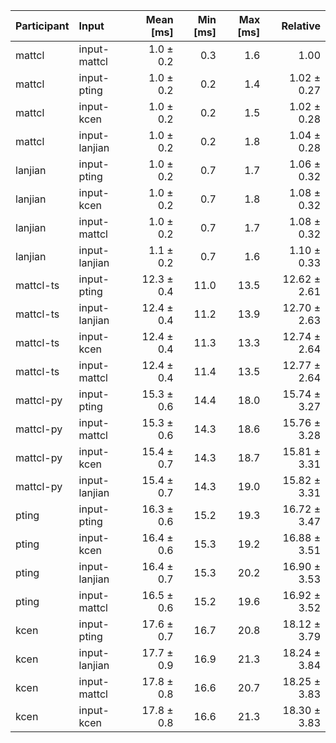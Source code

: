 | Participant | Input | Mean [ms] | Min [ms] | Max [ms] | Relative |
|:---|:---|---:|---:|---:|---:|
| mattcl | input-mattcl | 1.0 ± 0.2 | 0.3 | 1.6 | 1.00 |
| mattcl | input-pting | 1.0 ± 0.2 | 0.2 | 1.4 | 1.02 ± 0.27 |
| mattcl | input-kcen | 1.0 ± 0.2 | 0.2 | 1.5 | 1.02 ± 0.28 |
| mattcl | input-lanjian | 1.0 ± 0.2 | 0.2 | 1.8 | 1.04 ± 0.28 |
| lanjian | input-pting | 1.0 ± 0.2 | 0.7 | 1.7 | 1.06 ± 0.32 |
| lanjian | input-kcen | 1.0 ± 0.2 | 0.7 | 1.8 | 1.08 ± 0.32 |
| lanjian | input-mattcl | 1.0 ± 0.2 | 0.7 | 1.7 | 1.08 ± 0.32 |
| lanjian | input-lanjian | 1.1 ± 0.2 | 0.7 | 1.6 | 1.10 ± 0.33 |
| mattcl-ts | input-pting | 12.3 ± 0.4 | 11.0 | 13.5 | 12.62 ± 2.61 |
| mattcl-ts | input-lanjian | 12.4 ± 0.4 | 11.2 | 13.9 | 12.70 ± 2.63 |
| mattcl-ts | input-kcen | 12.4 ± 0.4 | 11.3 | 13.3 | 12.74 ± 2.64 |
| mattcl-ts | input-mattcl | 12.4 ± 0.4 | 11.4 | 13.5 | 12.77 ± 2.64 |
| mattcl-py | input-pting | 15.3 ± 0.6 | 14.4 | 18.0 | 15.74 ± 3.27 |
| mattcl-py | input-mattcl | 15.3 ± 0.6 | 14.3 | 18.6 | 15.76 ± 3.28 |
| mattcl-py | input-kcen | 15.4 ± 0.7 | 14.3 | 18.7 | 15.81 ± 3.31 |
| mattcl-py | input-lanjian | 15.4 ± 0.7 | 14.3 | 19.0 | 15.82 ± 3.31 |
| pting | input-pting | 16.3 ± 0.6 | 15.2 | 19.3 | 16.72 ± 3.47 |
| pting | input-kcen | 16.4 ± 0.6 | 15.3 | 19.2 | 16.88 ± 3.51 |
| pting | input-lanjian | 16.4 ± 0.7 | 15.3 | 20.2 | 16.90 ± 3.53 |
| pting | input-mattcl | 16.5 ± 0.6 | 15.2 | 19.6 | 16.92 ± 3.52 |
| kcen | input-pting | 17.6 ± 0.7 | 16.7 | 20.8 | 18.12 ± 3.79 |
| kcen | input-lanjian | 17.7 ± 0.9 | 16.9 | 21.3 | 18.24 ± 3.84 |
| kcen | input-mattcl | 17.8 ± 0.8 | 16.6 | 20.7 | 18.25 ± 3.83 |
| kcen | input-kcen | 17.8 ± 0.8 | 16.6 | 21.3 | 18.30 ± 3.83 |
